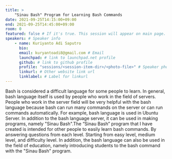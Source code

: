 ```yaml
---
title: >
    "Sinau Bash" Program for Learning Bash Commands 
date: 2021-09-25T14:15:00+09:00
end: 2021-09-25T14:45:00+09:00
room: 0
featured: false # If it's true. This session will appear on main page.
speakers: # Speaker info
    - name: Kuriyanto Adi Saputro
      bio: 
      email: kuryantoadi8@gmail.com # Email
      launchpad: # link to launchpad.net profile
      github: # link to github profile
      profile: "sessions/<session-item-dir>/<photo-file>" # Speaker photo
      linkurl: # Other website link url
      linklabel: # Label for linkurl
---
```

Bash is considered a difficult language for some people to learn. In general, bash language itself is used by people who work in the field of servers. People who work in the server field will be very helpful with the bash language because bash can run many commands on the server or can run commands automatically. For example, bash language is used in Ubuntu Server. In addition to the bash language server, it can be used in making programs, namely "Sinau Bash".The “Sinau Bash” program that I have created is intended for other people to easily learn bash commands. By answering questions from each level. Starting from easy level, medium level, and difficulty level. In addition, the bash language can also be used in the field of education, namely introducing students to the bash command with the "Sinau Bash" program.



